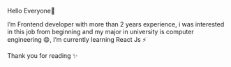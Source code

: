 Hello Everyone👋

I’m Frontend developer with more than 2 years experience, i was interested in this job from beginning and my major in university is computer engineering 😄, I’m currently learning React Js ⚡

Thank you for reading ✨
